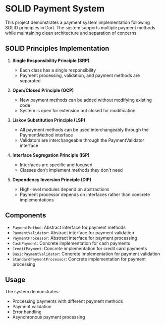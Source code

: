 # SOLID Payment System

This project demonstrates a payment system implementation following SOLID principles in Dart. The system supports multiple payment methods while maintaining clean architecture and separation of concerns.

## SOLID Principles Implementation

1. **Single Responsibility Principle (SRP)**
   - Each class has a single responsibility
   - Payment processing, validation, and payment methods are separated

2. **Open/Closed Principle (OCP)**
   - New payment methods can be added without modifying existing code
   - System is open for extension but closed for modification

3. **Liskov Substitution Principle (LSP)**
   - All payment methods can be used interchangeably through the PaymentMethod interface
   - Validators are interchangeable through the PaymentValidator interface

4. **Interface Segregation Principle (ISP)**
   - Interfaces are specific and focused
   - Classes don't implement methods they don't need

5. **Dependency Inversion Principle (DIP)**
   - High-level modules depend on abstractions
   - Payment processor depends on interfaces rather than concrete implementations

## Components

- `PaymentMethod`: Abstract interface for payment methods
- `PaymentValidator`: Abstract interface for payment validation
- `PaymentProcessor`: Abstract interface for payment processing
- `CashPayment`: Concrete implementation for cash payments
- `CreditPayment`: Concrete implementation for credit card payments
- `BasicPaymentValidator`: Concrete implementation for payment validation
- `StandardPaymentProcessor`: Concrete implementation for payment processing

## Usage

The system demonstrates:
- Processing payments with different payment methods
- Payment validation
- Error handling
- Asynchronous payment processing
